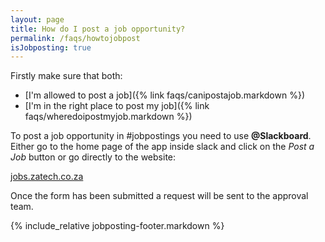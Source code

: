 ```yaml
---
layout: page
title: How do I post a job opportunity?
permalink: /faqs/howtojobpost
isJobposting: true
---
```


Firstly make sure that both:
*  [I'm allowed to post a job]({% link faqs/canipostajob.markdown %})
*  [I'm in the right place to post my job]({% link faqs/wheredoipostmyjob.markdown %})

To post a job opportunity in #jobpostings you need to use **@Slackboard**.
Either go to the home page of the app inside slack and click on the *Post a Job* button or go directly to the website:

[jobs.zatech.co.za](https://jobs.zatech.co.za)

Once the form has been submitted a request will be sent to the approval team.

{% include_relative jobposting-footer.markdown %}
